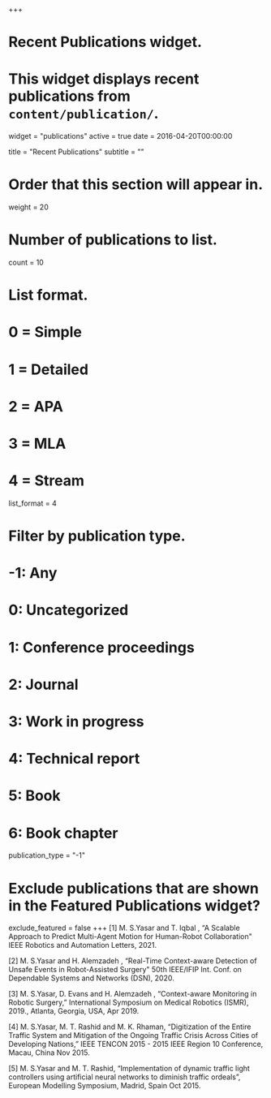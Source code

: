 +++
# Recent Publications widget.
# This widget displays recent publications from `content/publication/`.
widget = "publications"
active = true
date = 2016-04-20T00:00:00

title = "Recent Publications"
subtitle = ""

# Order that this section will appear in.
weight = 20

# Number of publications to list.
count = 10

# List format.
#   0 = Simple
#   1 = Detailed
#   2 = APA
#   3 = MLA
#   4 = Stream
list_format = 4

# Filter by publication type.
# -1: Any
#  0: Uncategorized
#  1: Conference proceedings
#  2: Journal
#  3: Work in progress
#  4: Technical report
#  5: Book
#  6: Book chapter
publication_type = "-1"

# Exclude publications that are shown in the Featured Publications widget?
exclude_featured = false
+++
[1] M. S.Yasar and T. Iqbal , “A Scalable Approach to Predict Multi-Agent Motion for Human-Robot Collaboration" IEEE Robotics and Automation Letters, 2021. <br />

[2] M. S.Yasar and H. Alemzadeh , “Real-Time Context-aware Detection of Unsafe Events in Robot-Assisted Surgery" 50th IEEE/IFIP Int. Conf. on Dependable Systems and Networks (DSN), 2020. <br />

[3] M. S.Yasar, D. Evans and H. Alemzadeh , “Context-aware Monitoring in Robotic Surgery,”  International Symposium on Medical Robotics (ISMR), 2019., Atlanta, Georgia, USA, Apr 2019. <br />

[4] M. S.Yasar, M. T. Rashid and M. K. Rhaman, “Digitization of the Entire Traffic System and Mitigation of the Ongoing Traffic Crisis Across Cities of Developing Nations,” IEEE TENCON 2015 - 2015 IEEE Region 10 Conference, Macau, China Nov 2015. <br />

[5] M. S.Yasar and M. T. Rashid, “Implementation of dynamic traffic light controllers using artificial neural networks to diminish traffic ordeals”, European Modelling Symposium, Madrid, Spain Oct 2015. <br />
